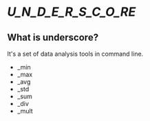 # _U_N_D_E_R_S_C_O_RE_


## What is underscore?

It's a set of data analysis tools in command line.

* _min
* _max
* _avg
* _std
* _sum
* _div
* _mult
